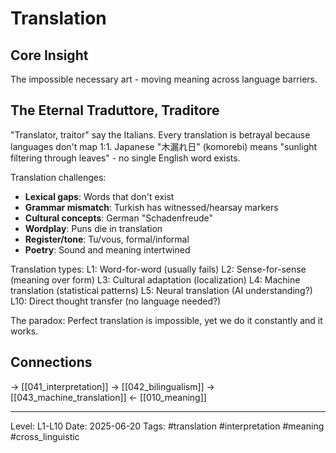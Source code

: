 # Translation

## Core Insight
The impossible necessary art - moving meaning across language barriers.

## The Eternal Traduttore, Traditore

"Translator, traitor" say the Italians. Every translation is betrayal because languages don't map 1:1. Japanese "木漏れ日" (komorebi) means "sunlight filtering through leaves" - no single English word exists.

Translation challenges:
- **Lexical gaps**: Words that don't exist
- **Grammar mismatch**: Turkish has witnessed/hearsay markers
- **Cultural concepts**: German "Schadenfreude"
- **Wordplay**: Puns die in translation
- **Register/tone**: Tu/vous, formal/informal
- **Poetry**: Sound and meaning intertwined

Translation types:
L1: Word-for-word (usually fails)
L2: Sense-for-sense (meaning over form)
L3: Cultural adaptation (localization)
L4: Machine translation (statistical patterns)
L5: Neural translation (AI understanding?)
L10: Direct thought transfer (no language needed?)

The paradox: Perfect translation is impossible, yet we do it constantly and it works.

## Connections
→ [[041_interpretation]]
→ [[042_bilingualism]]
→ [[043_machine_translation]]
← [[010_meaning]]

---
Level: L1-L10
Date: 2025-06-20
Tags: #translation #interpretation #meaning #cross_linguistic
